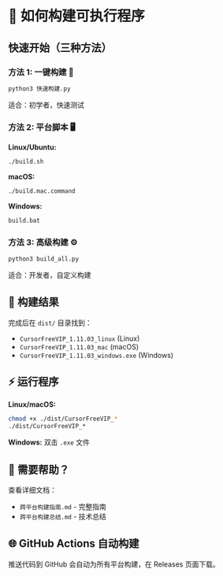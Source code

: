 # 🚀 如何构建可执行程序

## 快速开始（三种方法）

### 方法 1: 一键构建 🎯
```bash
python3 快速构建.py
```
适合：初学者，快速测试

### 方法 2: 平台脚本 🖥️
**Linux/Ubuntu:**
```bash
./build.sh
```

**macOS:**
```bash
./build.mac.command
```

**Windows:**
```cmd
build.bat
```

### 方法 3: 高级构建 ⚙️
```bash
python3 build_all.py
```
适合：开发者，自定义构建

## 🎁 构建结果

完成后在 `dist/` 目录找到：
- `CursorFreeVIP_1.11.03_linux` (Linux)
- `CursorFreeVIP_1.11.03_mac` (macOS)  
- `CursorFreeVIP_1.11.03_windows.exe` (Windows)

## ⚡ 运行程序

**Linux/macOS:**
```bash
chmod +x ./dist/CursorFreeVIP_*
./dist/CursorFreeVIP_*
```

**Windows:**
双击 `.exe` 文件

## 🔧 需要帮助？

查看详细文档：
- `跨平台构建指南.md` - 完整指南
- `跨平台构建总结.md` - 技术总结

## 🌐 GitHub Actions 自动构建

推送代码到 GitHub 会自动为所有平台构建，在 Releases 页面下载。